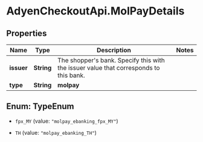 # AdyenCheckoutApi.MolPayDetails

## Properties

Name | Type | Description | Notes
------------ | ------------- | ------------- | -------------
**issuer** | **String** | The shopper&#39;s bank. Specify this with the issuer value that corresponds to this bank. | 
**type** | **String** | **molpay** | 



## Enum: TypeEnum


* `fpx_MY` (value: `"molpay_ebanking_fpx_MY"`)

* `TH` (value: `"molpay_ebanking_TH"`)




